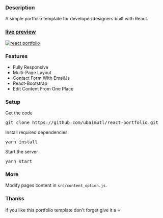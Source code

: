 ### Description

A simple portfolio template for developer/designers built with React.

### [live preview](https://www.sara-art.uk)

[![react portfoiio](src/assets/images/react%20portfolio%20gif.gif)](https://www.sara-art.uk/)

### Features

- Fully Responsive
- Multi-Page Layout
- Contact Form With EmailJs
- React-Bootstrap
- Edit Content From One Place

### Setup

Get the code

<pre>git clone https://github.com/ubaimutl/react-portfolio.git</pre>

Install required dependencies

<pre>yarn install</pre>

Start the server

<pre>yarn start</pre>

### More

Modify pages content in `src/content_option.js`.

### Thanks

If you like this portfolio template don't forget give it a ⭐

